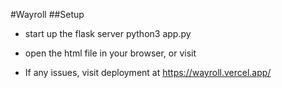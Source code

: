 #Wayroll
##Setup
- start up the flask server
  python3 app.py

- open the html file in your browser, or visit

- If any issues, visit deployment at https://wayroll.vercel.app/
